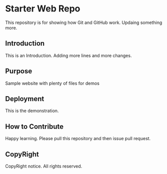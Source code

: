 # Starter Web Repo

This repository is for showing how Git and GitHub work. Updaing something more.

## Introduction

This is an Introduction. Adding more lines and more changes.

## Purpose

Sample website with plenty of files for demos

## Deployment
This is the demonstration.

## How to Contribute

Happy learning. Please pull this repository and then issue pull request.

## CopyRight

CopyRight notice. All rights reserved.